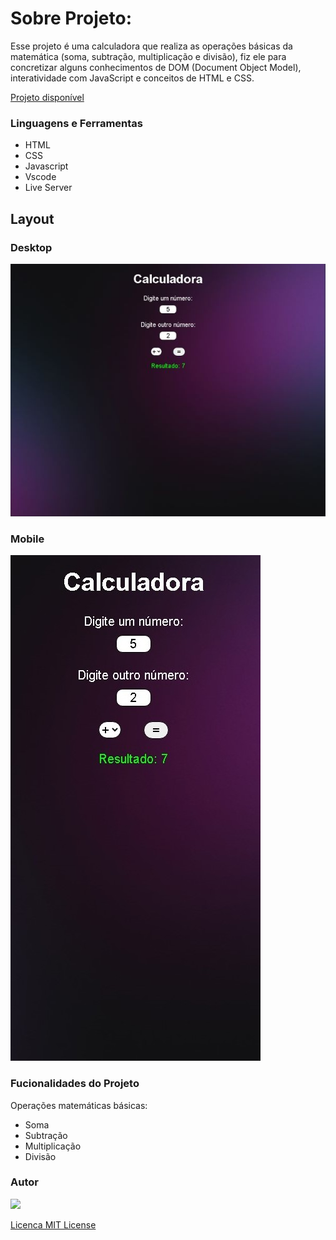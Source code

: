 # Sobre Projeto:

Esse projeto é uma calculadora que realiza as operações básicas da matemática (soma, subtração, multiplicação e divisão), fiz ele para concretizar alguns conhecimentos de DOM (Document Object Model), interatividade com JavaScript e conceitos de HTML e CSS.


[Projeto disponível](https://reuel02.github.io/calculator/)

### Linguagens e Ferramentas

- HTML
- CSS
- Javascript
- Vscode
- Live Server

## Layout

### Desktop

<img src=".github/print-desktop.jpg"/>

### Mobile

<img src=".github/print-mobile.jpg"/>

### Fucionalidades do Projeto

Operações matemáticas básicas:

-  Soma
-  Subtração
-  Multiplicação
-  Divisão


### Autor

<a href="https://github.com/reuel02">
<img src="https://avatars.githubusercontent.com/u/122569598?v=4" width="70px" />
</a>

[Licenca MIT License](http://creativecommons.org/licenses/by)

